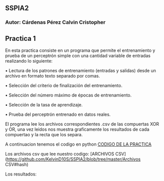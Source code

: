 ## SSPIA2
### Autor: Cárdenas Pérez Calvin Cristopher

## Practica 1
En esta practica consiste en un programa que permite el entrenamiento y prueba de un perceptrón simple con una cantidad variable de entradas realizando lo siguiente:

• Lectura de los patrones de entrenamiento (entradas y salidas) desde un archivo en formato
texto separado por comas.

• Selección del criterio de finalización del entrenamiento.

• Selección del número máximo de épocas de entrenamiento.

• Selección de la tasa de aprendizaje.

• Prueba del perceptrón entrenado en datos reales.

El programa lee los archivos correspondientes .csv de las compuertas XOR y OR, una vez leidos nos muestra graficamente los resultados de cada compuertao y la recta que los separa.

A continuacion tenemos el codigo en python
[CODIGO DE LA PRACTICA](https://github.com/KelvinD10S/SSPIA2/blob/master/PracticeNo1.py#hash)

Los archivos csv que lee nuestro codigo:
[ARCHIVOS CSV](https://github.com/KelvinD10S/SSPIA2/blob/tree/master/Archivos CSV#hash)

Los resultados:
